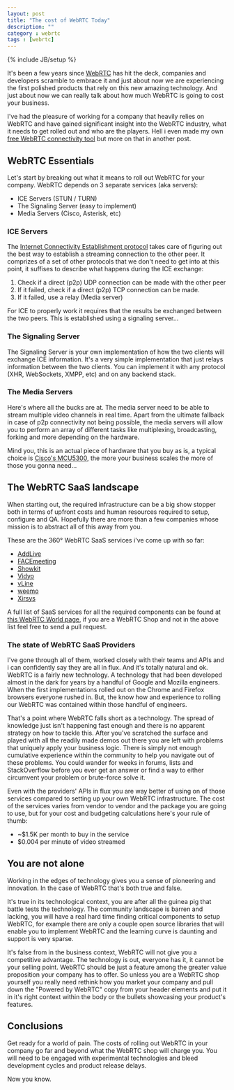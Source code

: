 ```yaml
---
layout: post
title: "The cost of WebRTC Today"
description: ""
category : webrtc
tags : [webrtc]
---
```

{% include JB/setup %}

It's been a few years since [WebRTC][] has hit the deck, companies and developers scramble to embrace it and just about now we are experiencing the first polished products that rely on this new amazing technology. And just about now we can really talk about how much WebRTC is going to cost your business.

I've had the pleasure of working for a company that heavily relies on WebRTC and have gained significant insight into the WebRTC industry, what it needs to get rolled out and who are the players. Hell i even made my own [free WebRTC connectivity tool][netscan] but more on that in another post.

## WebRTC Essentials

Let's start by breaking out what it means to roll out WebRTC for your company. WebRTC depends on 3 separate services (aka servers):

* ICE Servers (STUN / TURN)
* The Signaling Server (easy to implement)
* Media Servers (Cisco, Asterisk, etc)

### ICE Servers

The [Internet Connectivity Establishment protocol][ice] takes care of figuring out the best way to establish a streaming connection to the other peer. It comprizes of a set of other protocols that we don't need to get into at this point, it suffises to describe what happens during the ICE exchange:

1. Check if a direct (p2p) UDP connection can be made with the other peer
1. If it failed, check if a direct (p2p) TCP connection can be made.
1. If it failed, use a relay (Media server)

For ICE to properly work it requires that the results be exchanged between the two peers. This is established using a signaling server...

### The Signaling Server

The Signaling Server is your own implementation of how the two clients will exchange ICE information. It's a very simple implementation that just relays information between the two clients. You can implement it with any protocol (XHR, WebSockets, XMPP, etc) and on any backend stack.

### The Media Servers

Here's where all the bucks are at. The media server need to be able to stream multiple video channels in real time. Apart from the ultimate fallback in case of p2p connectivity not being possible, the media servers will allow you to perform an array of different tasks like multiplexing, broadcasting, forking and more depending on the hardware.

Mind you, this is an actual piece of hardware that you buy as is, a typical choice is [Cisco's MCU5300](http://www.cisco.com/c/en/us/products/conferencing/telepresence-mcu-5300-series/index.html), the more your business scales the more of those you gonna need...

## The WebRTC SaaS landscape

When starting out, the required infrastructure can be a big show stopper both in terms of upfront costs and human resources required to setup, configure and QA. Hopefully there are more than a few companies whose mission is to abstract all of this away from you. 

These are the 360° WebRTC SaaS services i've come up with so far:

* [AddLive](http://www.addlive.com/)
* [FACEmeeting](https://facemeeting.com/)
* [Showkit](http://www.showkit.com/)
* [Vidyo](http://www.vidyo.com/)
* [vLine](https://vline.com/developer/)
* [weemo](http://www.weemo.com/)
* [Xirsys](http://xirsys.com/)

A full list of SaaS services for all the required components can be found at [this WebRTC World page](http://www.webrtcworld.com/webrtc-list.aspx), if you are a WebRTC Shop and not in the above list feel free to send a pull request.

### The state of WebRTC SaaS Providers

I've gone through all of them, worked closely with their teams and APIs and i can confidently say they are all in flux. And it's totally natural and ok. WebRTC is a fairly new technology. A technology that had been developed almost in the dark for years by a handful of Google and Mozilla engineers. When the first implementations rolled out on the Chrome and Firefox browsers everyone rushed in. But, the know how and experience to rolling our WebRTC was contained within those handful of engineers.

That's a point where WebRTC falls short as a technology. The spread of knowledge just isn't happening fast enough and there is no apparent strategy on how to tackle this. After you've scratched the surface and played with all the readily made demos out there you are left with problems that uniquely apply your business logic. There is simply not enough cumulative experience within the community to help you navigate out of these problems. You could wander for weeks in forums, lists and StackOverflow before you ever get an answer or find a way to either circumvent your problem or brute-force solve it.

Even with the providers' APIs in flux you are way better of using on of those services compared to setting up your own WebRTC infrastructure. The cost of the services varies from vendor to vendor and the package you are going to use, but for your cost and budgeting calculations here's your rule of thumb:

* ~$1.5K per month to buy in the service
* $0.004 per minute of video streamed

## You are not alone

Working in the edges of technology gives you a sense of pioneering and innovation. In the case of WebRTC that's both true and false. 

It's true in its technological context, you are after all the guinea pig that battle tests the technology. The community landscape is barren and lacking, you will have a real hard time finding critical components to setup WebRTC, for example there are only a couple open source libraries that will enable you to implement WebRTC and the learning curve is daunting and support is very sparse.

It's false from in the business context, WebRTC will not give you a competitive advantage. The technology is out, everyone has it, it cannot be your selling point. WebRTC should be just a feature among the greater value proposition your company has to offer. So unless you are a WebRTC shop yourself you really need rethink how you market your company and pull down the "Powered by WebRTC" copy from your header elements and put it in it's right context within the body or the bullets showcasing your product's features.

## Conclusions

Get ready for a world of pain. The costs of rolling out WebRTC in your company go far and beyond what the WebRTC shop will charge you. You will need to be engaged with experimental technologies and bleed development cycles and product release delays.

Now you know.

[WebRTC]: http://www.webrtc.org/
[netscan]: http://www.check-connectivity.com/
[ice]: http://en.wikipedia.org/wiki/Interactive_Connectivity_Establishment
